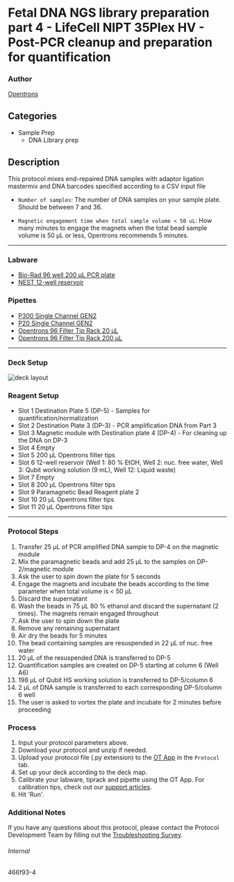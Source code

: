 # Fetal DNA NGS library preparation part 4 - LifeCell NIPT 35Plex HV - Post-PCR cleanup and preparation for quantification

### Author
[Opentrons](https://opentrons.com/)

## Categories
* Sample Prep
	* DNA Library prep

## Description
This protocol mixes end-repaired DNA samples with adaptor ligation mastermix and DNA barcodes specified according to a CSV input file

* `Number of samples`: The number of DNA samples on your sample plate. Should be between 7 and 36.

* `Magnetic engagement time when total sample volume < 50 uL`: How many minutes to engage the magnets when the total bead sample volume is 50 µL or less, Opentrons recommends 5 minutes.

---

### Labware
* [Bio-Rad 96 well 200 µL PCR plate](https://labware.opentrons.com/biorad_96_wellplate_200ul_pcr?category=wellPlate)
* [NEST 12-well reservoir](https://labware.opentrons.com/nest_12_reservoir_15ml/)

### Pipettes
* [P300 Single Channel GEN2](https://shop.opentrons.com/single-channel-electronic-pipette-p20/)
* [P20 Single Channel GEN2](https://shop.opentrons.com/single-channel-electronic-pipette-p20/)
* [Opentrons 96 Filter Tip Rack 20 µL](https://labware.opentrons.com/opentrons_96_filtertiprack_20ul/)
* [Opentrons 96 Filter Tip Rack 200 µL](https://labware.opentrons.com/opentrons_96_filtertiprack_200ul/)

---

### Deck Setup

![deck layout](https://opentrons-protocol-library-website.s3.amazonaws.com/custom-README-images/459cc2/459cc2-layout.png)

### Reagent Setup
* Slot 1 Destination Plate 5 (DP-5) - Samples for quantification/normalization
* Slot 2 Destination Plate 3 (DP-3) - PCR amplification DNA from Part 3
* Slot 3 Magnetic module with Destination plate 4 (DP-4) - For cleaning up the DNA on DP-3
* Slot 4 Empty
* Slot 5 200 µL Opentrons filter tips
* Slot 6 12-well reservoir (Well 1: 80 % EtOH, Well 2: nuc. free water, Well 3: Qubit working solution (9 mL), Well 12: Liquid waste)
* Slot 7 Empty
* Slot 8 200 µL Opentrons filter tips
* Slot 9 Paramagnetic Bead Reagent plate 2
* Slot 10 20 µL Opentrons filter tips
* Slot 11 20 µL Opentrons filter tips

---

### Protocol Steps
1. Transfer 25 µL of PCR amplified DNA sample to DP-4 on the magnetic module
1. Mix the paramagnetic beads and add 25 µL to the samples on DP-2/magnetic module
2. Ask the user to spin down the plate for 5 seconds
3. Engage the magnets and incubate the beads according to the time parameter when total volume is < 50 µL
4. Discard the supernatant
5. Wash the beads in 75 µL 80 % ethanol and discard the supernatant (2 times). The magnets remain engaged throughout
6. Ask the user to spin down the plate
7. Remove any remaining supernatant
8. Air dry the beads for 5 minutes
9. The bead containing samples are resuspended in 22 µL of nuc. free water
10. 20 µL of the resuspended DNA is transferred to DP-5
11. Quantification samples are created on DP-5 starting at column 6 (Well A6)
12. 198 µL of Qubit HS working solution is transferred to DP-5/column 6
13. 2 µL of DNA sample is transferred to each corresponding DP-5/column 6 well
14. The user is asked to vortex the plate and incubate for 2 minutes before proceeding

### Process
1. Input your protocol parameters above.
2. Download your protocol and unzip if needed.
3. Upload your protocol file (.py extension) to the [OT App](https://opentrons.com/ot-app) in the `Protocol` tab.
4. Set up your deck according to the deck map.
5. Calibrate your labware, tiprack and pipette using the OT App. For calibration tips, check out our [support articles](https://support.opentrons.com/en/collections/1559720-guide-for-getting-started-with-the-ot-2).
6. Hit 'Run'.

### Additional Notes
If you have any questions about this protocol, please contact the Protocol Development Team by filling out the [Troubleshooting Survey](https://protocol-troubleshooting.paperform.co/).

###### Internal
466f93-4
